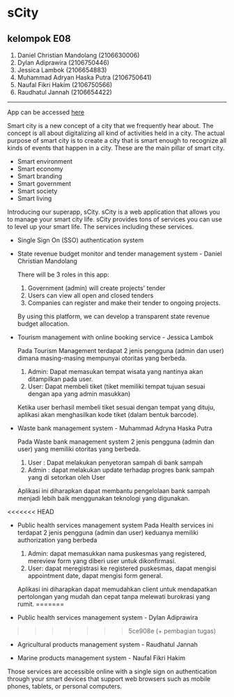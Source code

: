 # sCity

## kelompok E08 
1. Daniel Christian Mandolang (2106630006)
2. Dylan Adiprawira (2106750446)
3. Jessica Lambok (2106654883)
4. Muhammad Adryan Haska Putra (2106750641)
5. Naufal Fikri Hakim (2106750566)
6. Raudhatul Jannah (2106654422)
---

App can be accessed [here](https://scity.herokuapp.com/)

Smart city is a new concept of a city that we frequently hear about. The concept is all about digitalizing all kind of activities held in a city. The actual purpose of smart city is to create a city that is smart enough to recognize all kinds of events that happen in a city. These are the main pillar of smart city.

- Smart environment
- Smart economy
- Smart branding
- Smart government
- Smart society
- Smart living

Introducing our superapp, sCity. sCity is a web application that allows you to manage your smart city life. sCity provides tons of services you can use to level up your smart life. The services including these services.

- Single Sign On (SSO) authentication system

- State revenue budget monitor and tender management system - Daniel Christian Mandolang
    
    There will be 3 roles in this app:
    1. Government (admin) will create projects' tender
    2. Users can view all open and closed tenders
    3. Companies can register and make their tender to ongoing projects.
    
    By using this platform, we can develop a transparent state revenue budget allocation.

- Tourism management with online booking service - Jessica Lambok
    
    Pada Tourism Management terdapat 2 jenis pengguna (admin dan user) dimana masing-masing mempunyai otoritas yang berbeda.
    1. Admin: Dapat memasukan tempat wisata yang nantinya akan ditampilkan pada user.
    2. User: Dapat membeli tiket (tiket memiliki tempat tujuan sesuai dengan apa yang admin masukkan)

    Ketika user berhasil membeli tiket sesuai dengan tempat yang dituju, aplikasi akan menghasilkan kode tiket (dalam bentuk barcode).

- Waste bank management system - Muhammad Adryna Haska Putra

    Pada Waste bank management system 2 jenis pengguna (admin dan user) yang memiliki otoritas yang berbeda.
    1. User : Dapat melakukan penyetoran sampah di bank sampah
    2. Admin : dapat melakukan update terhadap progres bank sampah yang di setorkan oleh User
    
    Aplikasi ini diharapkan dapat membantu pengelolaan bank sampah menjadi lebih baik menggunakan teknologi yang digunakan.

<<<<<<< HEAD
- Public health services management system 
    Pada Health services ini terdapat 2 jenis pengguna (admin dan user) keduanya memiliki authorization yang berbeda
    1. Admin: dapat memasukkan nama puskesmas yang registered, mereview form yang diberi user untuk dikonfirmasi.
    2. User: dapat meregistrasi ke registered puskesmas, dapat mengisi appointment date, dapat mengisi form general.

    Aplikasi ini diharapkan dapat memudahkan client untuk mendapatkan pertolongan yang mudah dan cepat tanpa melewati burokrasi yang rumit.
=======
- Public health services management system - Dylan Adiprawira
>>>>>>> 5ce908e (+ pembagian tugas)

- Agricultural products management system - Raudhatul Jannah

- Marine products management system - Naufal Fikri Hakim

Those services are accessible online with a single sign on authentication through your smart devices that support web browsers such as mobile phones, tablets, or personal computers.
